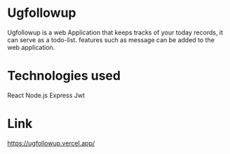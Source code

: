 # Ugfollowup
Ugfollowup is a web Application that keeps tracks of your today records, it can serve as a todo-list. 
features such as message can be added to the web application. 

# Technologies used
React
Node.js
Express
Jwt

# Link
https://ugfollowup.vercel.app/
